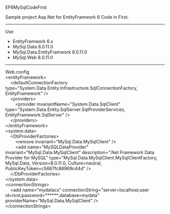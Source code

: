EF6MySqlCodeFirst

Sample project Asp.Net for EntityFramwork 6 Code in First.
<hr/>
Use
<ul>
	<li>EntityFramwork  		6.x</li>
  	<li>MySql.Data 			8.0.11.0</li>
  	<li>MySql.Data.EntityFramwork	8.0.11.0</li>
	<li>MySql.Web			8.0.11.0</li>
</ul>
<hr/>
Web.config
<div>
&lt;entityFramework&gt;<br/>
&nbsp;&nbsp;&nbsp; &lt;defaultConnectionFactory type="System.Data.Entity.Infrastructure.SqlConnectionFactory, EntityFramework" /&gt;<br/>
&nbsp;&nbsp;&nbsp; &lt;providers&gt; <br/>
&nbsp;&nbsp;&nbsp; &nbsp;&nbsp;&nbsp; &lt;provider invariantName="System.Data.SqlClient" type="System.Data.Entity.SqlServer.SqlProviderServices, EntityFramework.SqlServer" /&gt; <br/>
&nbsp;&nbsp;&nbsp; &lt;/providers&gt; <br/>
&lt;/entityFramework&gt;<br/>
&lt;system.data&gt;<br/>
&nbsp;&nbsp;&nbsp; &lt;DbProviderFactories&gt;<br/>
&nbsp;&nbsp;&nbsp; &nbsp;&nbsp;&nbsp; &lt;remove invariant="MySql.Data.MySqlClient" /&gt;<br/>
&nbsp;&nbsp;&nbsp; &nbsp;&nbsp;&nbsp; &lt;add name="MySQLDataProvider" invariant="MySql.Data.MySqlClient" description=".Net Framework Data Provider for MySQL" type="MySql.Data.MySqlClient.MySqlClientFactory, MySql.Data, Version=8.0.11.0, Culture=neutral, PublicKeyToken=c5687fc88969c44d" /&gt;<br/>
&nbsp;&nbsp;&nbsp; &lt;/DbProviderFactories&gt;<br/>
&lt;/system.data&gt;<br/>
&lt;connectionStrings&gt;<br/>
&nbsp;&nbsp;&nbsp; &lt;add name="mydatacs" connectionString="server=localhost;user id=root;password=******;database=mydata" providerName="MySql.Data.MySqlClient" /&gt;<br/>
&lt;/connectionStrings&gt;<br/>
</div>

	
